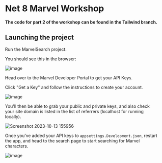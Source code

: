 # Net 8 Marvel Workshop

**The code for part 2 of the workshop can be found in the Tailwind branch.**

## Launching the project
Run the MarvelSearch project.

You should see this in the browser:

![image](https://github.com/jonhilt/MarvelSearchNet8/assets/102787/031627e0-0a80-4816-bfe4-6d698fdee4b7)

Head over to the Marvel Developer Portal to get your API Keys. 

Click "Get a Key" and follow the instructions to create your account.

![image](https://github.com/jonhilt/MarvelSearchNet8/assets/102787/53cddd8d-7193-41e4-ab9e-6072b68a08a3)

You'll then be able to grab your public and private keys, and also check your site domain is listed in the list of referrers (localhost for running locally).

![Screenshot 2023-10-13 155956](https://github.com/jonhilt/MarvelSearchNet8/assets/102787/f91492e1-b6e9-44ba-bbd9-c003eed1cc4b)

Once you've added your API keys to `appsettings.Development.json`, restart the app, and head to the search page to start searching for Marvel characters.

![image](https://github.com/jonhilt/MarvelSearchNet8/assets/102787/a916e2de-4fd7-40fd-bf57-d855237a0e29)
